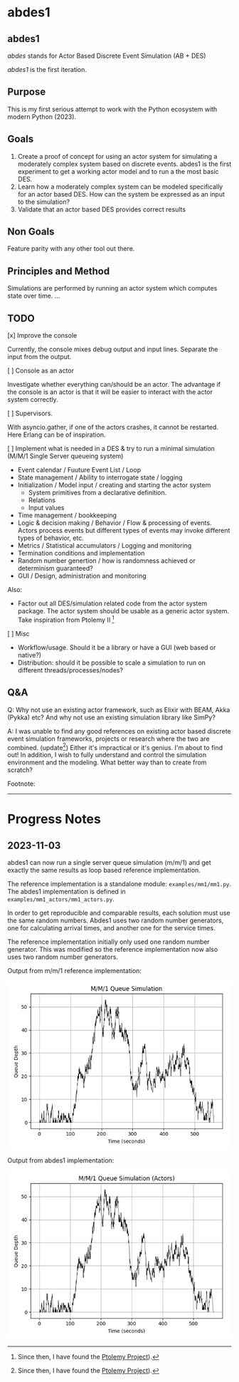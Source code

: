 # abdes1
## abdes1

*abdes* stands for Actor Based Discrete Event Simulation (AB + DES)

*abdes1* is the first iteration.

## Purpose

This is my first serious attempt to work with the Python ecosystem with modern Python (2023).

## Goals

1. Create a proof of concept for using an actor system for simulating a moderately complex system based on discrete events.
abdes1 is the first experiment to get a working actor model and to run a the most basic DES.
2. Learn how a moderately complex system can be modeled specifically for an actor based DES. How can the system be expressed as an input to the simulation?
3. Validate that an actor based DES provides correct results

## Non Goals

Feature parity with any other tool out there.

## Principles and Method

Simulations are performed by running an actor system which computes state over time. 
...

## TODO

[x] Improve the console

Currently, the console mixes debug output and input lines. Separate the input from the output.

[ ] Console as an actor

Investigate whether everything can/should be an actor. The advantage if the console is an actor is that it will be easier to interact with the actor system correctly.

[ ] Supervisors. 

With asyncio.gather, if one of the actors crashes, it cannot be restarted. Here Erlang can be of inspiration. 

[ ] Implement what is needed in a DES & try to run a minimal simulation (M/M/1 Single Server queueing system)

- Event calendar / Fuuture Event List / Loop
- State management / Ability to interrogate state / logging 
- Initialization / Model input / creating and starting the actor system 
    - System primitives from a declarative definition.
    - Relations 
    - Input values
- Time management / bookkeeping
- Logic & decision making / Behavior / Flow & processing of events. Actors process events but different types of events may invoke different types of behavior, etc.
- Metrics / Statistical accumulators / Logging and monitoring
- Termination conditions and implementation
- Random number genertion / how is randomness achieved or determinism guaranteed?
- GUI / Design, administration and monitoring

Also:

- Factor out all DES/simulation related code from the actor system package. The actor system should be usable as a generic actor system. Take inspiration from Ptolemy II [^1]

[ ] Misc
- Workflow/usage. Should it be a library or have a GUI (web based or native?)
- Distribution: should it be possible to scale a simulation to run on different threads/processes/nodes?


## Q&A

Q: Why not use an existing actor framework, such as Elixir with BEAM, Akka (Pykka) etc? And why not use an existing simulation library like SimPy?

A: I was unable to find any good references on existing actor based discrete event simulation frameworks, projects or research where the two are combined. (update[^1])
Either it's impractical or it's genius. I'm about to find out! 
In addition, I wish to fully understand and control the simulation environment and the modeling. What better way than to create from scratch? 

Footnote:
[^1]: Since then, I have found the [Ptolemy Project](https://ptolemy.berkeley.edu/)).

---

# Progress Notes

## 2023-11-03

abdes1 can now run a single server queue simulation (m/m/1) and get exactly the same results as loop based  reference implementation.

The reference implementation is a standalone module: `examples/mm1/mm1.py`.
The abdes1 implementation is defined in `examples/mm1_actors/mm1_actors.py`.

In order to get reproducible and comparable results, each solution must use the same random numbers.
Abdes1 uses two random number generators, one for calculating arrival times, and another one for the service times.

The reference implementation initially only used one random number generator. This was modified so the reference implementation now also uses two random number generators.

Output from m/m/1 reference implementation:

![Output from m/m/1 reference implementation](assets/queue_depth_mm1.png)

Output from abdes1 implementation:

![Output from abdes1 implementation](assets/queue_depth_mm1_actors.png)